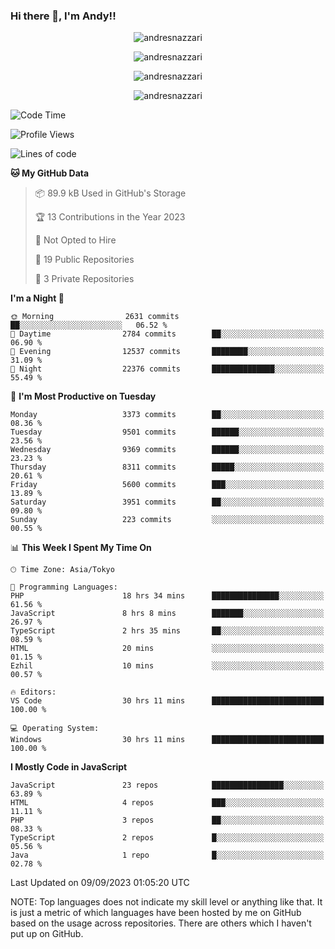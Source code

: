 ### Hi there 👋, I'm Andy!!

<p align="center" >
  <img src="https://github-profile-trophy.vercel.app/?username=AndresNazzari&theme=dracula&column=-1" alt="andresnazzari"/>
</p>

<p align="center">
  <img  src="https://github-readme-stats.vercel.app/api?username=AndresNazzari&count_private=true&show_icons=true&theme=dracula" alt="andresnazzari"/>
</p>
<p align="center">
  <img  src="https://github-readme-stats.vercel.app/api/top-langs/?username=AndresNazzari&layout=compact" alt="andresnazzari"/>
</p>
<p align="center" >
  <img src="https://github-readme-stats.vercel.app/api/wakatime?username=AndresNazzari" alt="andresnazzari"/>
</p>

<!--START_SECTION:waka-->
![Code Time](http://img.shields.io/badge/Code%20Time-833%20hrs%2041%20mins-blue)

![Profile Views](http://img.shields.io/badge/Profile%20Views-0-blue)

![Lines of code](https://img.shields.io/badge/From%20Hello%20World%20I%27ve%20Written-9.5%20million%20lines%20of%20code-blue)

**🐱 My GitHub Data** 

> 📦 89.9 kB Used in GitHub's Storage 
 > 
> 🏆 13 Contributions in the Year 2023
 > 
> 🚫 Not Opted to Hire
 > 
> 📜 19 Public Repositories 
 > 
> 🔑 3 Private Repositories 
 > 
**I'm a Night 🦉** 

```text
🌞 Morning                2631 commits        ██░░░░░░░░░░░░░░░░░░░░░░░   06.52 % 
🌆 Daytime                2784 commits        ██░░░░░░░░░░░░░░░░░░░░░░░   06.90 % 
🌃 Evening                12537 commits       ████████░░░░░░░░░░░░░░░░░   31.09 % 
🌙 Night                  22376 commits       ██████████████░░░░░░░░░░░   55.49 % 
```
📅 **I'm Most Productive on Tuesday** 

```text
Monday                   3373 commits        ██░░░░░░░░░░░░░░░░░░░░░░░   08.36 % 
Tuesday                  9501 commits        ██████░░░░░░░░░░░░░░░░░░░   23.56 % 
Wednesday                9369 commits        ██████░░░░░░░░░░░░░░░░░░░   23.23 % 
Thursday                 8311 commits        █████░░░░░░░░░░░░░░░░░░░░   20.61 % 
Friday                   5600 commits        ███░░░░░░░░░░░░░░░░░░░░░░   13.89 % 
Saturday                 3951 commits        ██░░░░░░░░░░░░░░░░░░░░░░░   09.80 % 
Sunday                   223 commits         ░░░░░░░░░░░░░░░░░░░░░░░░░   00.55 % 
```


📊 **This Week I Spent My Time On** 

```text
🕑︎ Time Zone: Asia/Tokyo

💬 Programming Languages: 
PHP                      18 hrs 34 mins      ███████████████░░░░░░░░░░   61.56 % 
JavaScript               8 hrs 8 mins        ███████░░░░░░░░░░░░░░░░░░   26.97 % 
TypeScript               2 hrs 35 mins       ██░░░░░░░░░░░░░░░░░░░░░░░   08.59 % 
HTML                     20 mins             ░░░░░░░░░░░░░░░░░░░░░░░░░   01.15 % 
Ezhil                    10 mins             ░░░░░░░░░░░░░░░░░░░░░░░░░   00.57 % 

🔥 Editors: 
VS Code                  30 hrs 11 mins      █████████████████████████   100.00 % 

💻 Operating System: 
Windows                  30 hrs 11 mins      █████████████████████████   100.00 % 
```

**I Mostly Code in JavaScript** 

```text
JavaScript               23 repos            ████████████████░░░░░░░░░   63.89 % 
HTML                     4 repos             ███░░░░░░░░░░░░░░░░░░░░░░   11.11 % 
PHP                      3 repos             ██░░░░░░░░░░░░░░░░░░░░░░░   08.33 % 
TypeScript               2 repos             █░░░░░░░░░░░░░░░░░░░░░░░░   05.56 % 
Java                     1 repo              █░░░░░░░░░░░░░░░░░░░░░░░░   02.78 % 
```




 Last Updated on 09/09/2023 01:05:20 UTC
<!--END_SECTION:waka-->

NOTE: Top languages does not indicate my skill level or anything like that. It is just a metric of which languages have been hosted by me on GitHub based on the usage across repositories. There are others which I haven't put up on GitHub.

<!-- Here are some ideas to get you started:

-   🔭 I’m currently working on ...
-   🌱 I’m currently learning ...
-   👯 I’m looking to collaborate on ...
-   🤔 I’m looking for help with ...
-   💬 Ask me about ...
-   📫 How to reach me: ...
-   😄 Pronouns: ...
-   ⚡ Fun fact: ... -->
